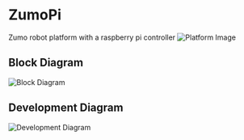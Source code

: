 # ZumoPi
Zumo robot platform with a raspberry pi controller
![Platform Image](https://github.com/TAU-Robotics/ZumoPi/blob/main/Images/ZumoPi_V01/20210204_163633.jpg)

## Block Diagram
![Block Diagram](https://docs.google.com/drawings/d/e/2PACX-1vSK_I-3UJ_sYJoir-8bE5Du5rl0Hd4PBCqslChlSSzEfVgBXf6rR3nO32229ul59KgZLSprrLeTVr-V/pub?w=1440&h=1080)


## Development Diagram

![Development Diagram](https://docs.google.com/drawings/d/e/2PACX-1vRcDIbY8XroFfZ2Z-3oy5_u-h9_1Sw7a_S-_yar-enziOPf9Bq6S-hMTjwWCfNiQnRVWsm3cN_nEhw6/pub?w=1971&h=1750)
